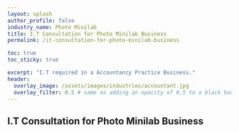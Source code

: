 ```yaml
---
layout: splash 
author_profile: false 
industry_name: Photo Minilab
title: I.T Consultation for Photo Minilab Business
permalink: /it-consultation-for-photo-minilab-business

toc: true
toc_sticky: true

excerpt: "I.T required in a Accountancy Practice Business."
header:
  overlay_image: /assets/images/industries/accountant.jpg
  overlay_filter: 0.5 # same as adding an opacity of 0.5 to a black background
---
```


## I.T Consultation for Photo Minilab Business